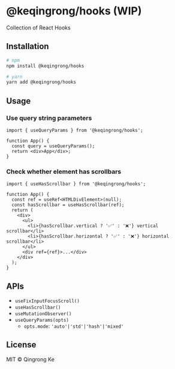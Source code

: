 # @keqingrong/hooks (WIP)

Collection of React Hooks

## Installation

```sh
# npm
npm install @keqingrong/hooks

# yarn
yarn add @keqingrong/hooks
```

## Usage

### Use query string parameters

```tsx
import { useQueryParams } from '@keqingrong/hooks';

function App() {
  const query = useQueryParams();
  return <div>App</div>;
}
```

### Check whether element has scrollbars

```tsx
import { useHasScrollbar } from '@keqingrong/hooks';

function App() {
  const ref = useRef<HTMLDivElement>(null);
  const hasScrollbar = useHasScrollbar(ref);
  return (
    <div>
      <ul>
        <li>{hasScrollbar.vertical ? '✅' : '❌'} vertical scrollbar</li>
        <li>{hasScrollbar.horizontal ? '✅' : '❌'} horizontal scrollbar</li>
      </ul>
      <div ref={ref}>...</div>
    </div>
  );
}
```

## APIs

- `useFixInputFocusScroll()`
- `useHasScrollbar()`
- `useMutationObserver()`
- `useQueryParams(opts)`
  - `opts.mode`: `'auto'|'std'|'hash'|'mixed'`

## License

MIT © Qingrong Ke
